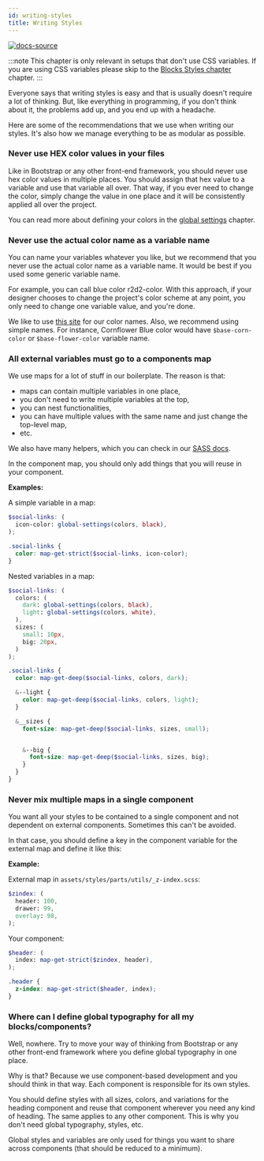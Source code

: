 ```yaml
---
id: writing-styles
title: Writing Styles
---
```


[![docs-source](https://img.shields.io/badge/source-eightshift--frontend--libs-yellow?style=for-the-badge&logo=javascript&labelColor=2a2a2a)](https://github.com/uandhgroup/eightshift-frontend-libs)

:::note
This chapter is only relevant in setups that don't use CSS variables. If you are using CSS variables please skip to the [Blocks Styles chapter](blocks-styles) chapter.
:::

Everyone says that writing styles is easy and that is usually doesn't require a lot of thinking. But, like everything in programming, if you don't think about it, the problems add up, and you end up with a headache.

Here are some of the recommendations that we use when writing our styles. It's also how we manage everything to be as modular as possible.

### Never use HEX color values in your files

Like in Bootstrap or any other front-end framework, you should never use hex color values in multiple places. You should assign that hex value to a variable and use that variable all over. That way, if you ever need to change the color, simply change the value in one place and it will be consistently applied all over the project.

You can read more about defining your colors in the [global settings](global-settings) chapter.

### Never use the actual color name as a variable name

You can name your variables whatever you like, but we recommend that you never use the actual color name as a variable name. It would be best if you used some generic variable name.

For example, you can call blue color r2d2-color. With this approach, if your designer chooses to change the project's color scheme at any point, you only need to change one variable value, and you're done.

We like to use [this site](https://chir.ag/projects/name-that-color) for our color names. Also, we recommend using simple names. For instance, Cornflower Blue color would have `$base-corn-color` or `$base-flower-color` variable name.

### All external variables must go to a components map

We use maps for a lot of stuff in our boilerplate. The reason is that:

* maps can contain multiple variables in one place,
* you don't need to write multiple variables at the top,
* you can nest functionalities,
* you can have multiple values with the same name and just change the top-level map,
* etc.

We also have many helpers, which you can check in our [SASS docs](/docs/basics/library).

In the component map, you should only add things that you will reuse in your component.

**Examples:**

A simple variable in a map:

```scss
$social-links: (
  icon-color: global-settings(colors, black),
);

.social-links {
  color: map-get-strict($social-links, icon-color);
}
```

Nested variables in a map:

```scss
$social-links: (
  colors: (
    dark: global-settings(colors, black),
    light: global-settings(colors, white),
  ),
  sizes: (
    small: 10px,
    big: 20px,
  )
);

.social-links {
  color: map-get-deep($social-links, colors, dark);

  &--light {
    color: map-get-deep($social-links, colors, light);
  }

  &__sizes {
    font-size: map-get-deep($social-links, sizes, small);


    &--big {
      font-size: map-get-deep($social-links, sizes, big);
    }
  }
}
```

### Never mix multiple maps in a single component

You want all your styles to be contained to a single component and not dependent on external components. Sometimes this can't be avoided.

In that case, you should define a key in the component variable for the external map and define it like this:

**Example:**

External map in `assets/styles/parts/utils/_z-index.scss`:

```scss
$zindex: (
  header: 100,
  drawer: 99,
  overlay: 98,
);
```

Your component:

```scss
$header: (
  index: map-get-strict($zindex, header),
);

.header {
  z-index: map-get-strict($header, index);
}
```

### Where can I define global typography for all my blocks/components?

Well, nowhere. Try to move your way of thinking from Bootstrap or any other front-end framework where you define global typography in one place.

Why is that? Because we use component-based development and you should think in that way. Each component is responsible for its own styles.

You should define styles with all sizes, colors, and variations for the heading component and reuse that component wherever you need any kind of heading. The same applies to any other component. This is why you don't need global typography, styles, etc.

Global styles and variables are only used for things you want to share across components (that should be reduced to a minimum).
